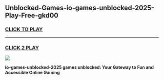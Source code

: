 
## Unblocked-Games-io-games-unblocked-2025-Play-Free-gkd00
<h3>
<a href="https://premium76.site?title=io-games-unblocked-2025&ref=18A">CLICK TO PLAY</a></h3>
<hr>

<h3>
<a href="https://premium76.site?title=io-games-unblocked-2025&ref=18A">CLICK 2 PLAY</a>
  
</h3>

<a href="https://premium76.site?title=io-games-unblocked-2025&ref=18A"><img src="https://clearcache.store/games.png"></a>


**io-games-unblocked-2025 games unblocked: Your Gateway to Fun and Accessible Online Gaming**
